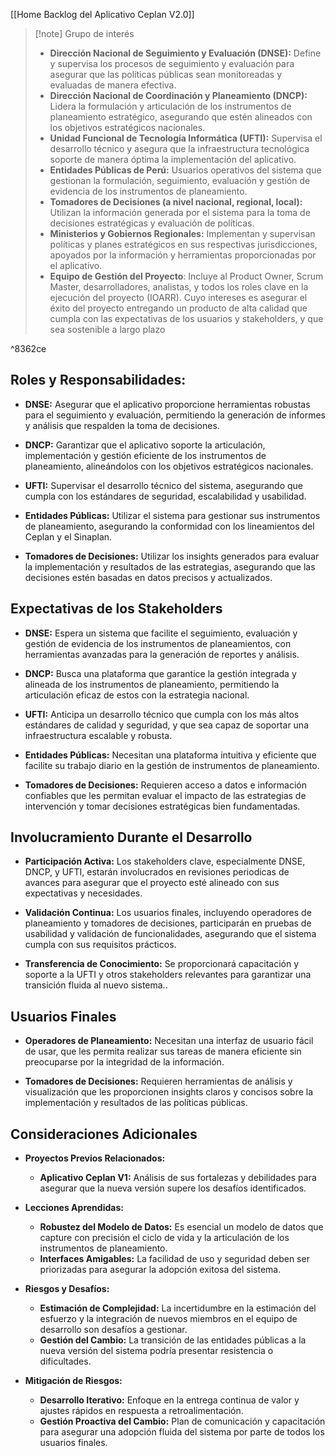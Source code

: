 
[[Home Backlog del Aplicativo Ceplan V2.0]]

> [!note] Grupo de interés
>-  **Dirección Nacional de Seguimiento y Evaluación (DNSE):** Define y supervisa los procesos de seguimiento y evaluación para asegurar que las políticas públicas sean monitoreadas y evaluadas de manera efectiva.
>-   **Dirección Nacional de Coordinación y Planeamiento (DNCP):** Lidera la formulación y articulación de los instrumentos de planeamiento estratégico, asegurando que estén alineados con los objetivos estratégicos nacionales.
>-   **Unidad Funcional de Tecnología Informática (UFTI):** Supervisa el desarrollo técnico y asegura que la infraestructura tecnológica soporte de manera óptima la implementación del aplicativo.
>-   **Entidades Públicas de Perú:** Usuarios operativos del sistema que gestionan la formulación, seguimiento, evaluación y gestión de evidencia de los instrumentos de planeamiento.
>-   **Tomadores de Decisiones (a nivel nacional, regional, local):** Utilizan la información generada por el sistema para la toma de decisiones estratégicas y evaluación de políticas.  
>-   **Ministerios y Gobiernos Regionales:** Implementan y supervisan políticas y planes estratégicos en sus respectivas jurisdicciones, apoyados por la información y herramientas proporcionadas por el aplicativo.
>- **Equipo de Gestión del Proyecto**: Incluye al Product Owner, Scrum Master, desarrolladores, analistas, y todos los roles clave en la ejecución del proyecto (IOARR). Cuyo intereses es asegurar el éxito del proyecto entregando un producto de alta calidad que cumpla con las expectativas de los usuarios y stakeholders, y que sea sostenible a largo plazo

^8362ce


## Roles y Responsabilidades:

- **DNSE:** Asegurar que el aplicativo proporcione herramientas robustas para el seguimiento y evaluación, permitiendo la generación de informes y análisis que respalden la toma de decisiones.
    
- **DNCP:** Garantizar que el aplicativo soporte la articulación, implementación y gestión eficiente de los instrumentos de planeamiento, alineándolos con los objetivos estratégicos nacionales.
    
- **UFTI:** Supervisar el desarrollo técnico del sistema, asegurando que cumpla con los estándares de seguridad, escalabilidad y usabilidad.
    
- **Entidades Públicas:** Utilizar el sistema para gestionar sus instrumentos de planeamiento, asegurando la conformidad con los lineamientos del Ceplan y el Sinaplan.
    
- **Tomadores de Decisiones:** Utilizar los insights generados para evaluar la implementación y resultados de las estrategias, asegurando que las decisiones estén basadas en datos precisos y actualizados.


## Expectativas de los Stakeholders

- **DNSE:** Espera un sistema que facilite el seguimiento, evaluación y gestión de evidencia de los instrumentos de planeamientos, con herramientas avanzadas para la generación de reportes y análisis.
    
- **DNCP:** Busca una plataforma que garantice la gestión integrada y alineada de los instrumentos de planeamiento, permitiendo la articulación eficaz de estos con la estrategia nacional.
    
- **UFTI:** Anticipa un desarrollo técnico que cumpla con los más altos estándares de calidad y seguridad, y que sea capaz de soportar una infraestructura escalable y robusta.
    
- **Entidades Públicas:** Necesitan una plataforma intuitiva y eficiente que facilite su trabajo diario en la gestión de instrumentos de planeamiento.
    
- **Tomadores de Decisiones:** Requieren acceso a datos e información confiables que les permitan evaluar el impacto de las estrategias de intervención y tomar decisiones estratégicas bien fundamentadas.


## Involucramiento Durante el Desarrollo

- **Participación Activa:** Los stakeholders clave, especialmente DNSE, DNCP, y UFTI, estarán involucrados en revisiones periodicas de avances para asegurar que el proyecto esté alineado con sus expectativas y necesidades.
    
- **Validación Continua:** Los usuarios finales, incluyendo operadores de planeamiento y tomadores de decisiones, participarán en pruebas de usabilidad y validación de funcionalidades, asegurando que el sistema cumpla con sus requisitos prácticos.
    
- **Transferencia de Conocimiento:** Se proporcionará capacitación y soporte a la UFTI y otros stakeholders relevantes para garantizar una transición fluida al nuevo sistema..


## Usuarios Finales

- **Operadores de Planeamiento:** Necesitan una interfaz de usuario fácil de usar, que les permita realizar sus tareas de manera eficiente sin preocuparse por la integridad de la información.
    
- **Tomadores de Decisiones:** Requieren herramientas de análisis y visualización que les proporcionen insights claros y concisos sobre la implementación y resultados de las políticas públicas.

## Consideraciones Adicionales

-   **Proyectos Previos Relacionados:**
     - **Aplicativo Ceplan V1:** Análisis de sus fortalezas y debilidades para asegurar que la nueva versión supere los desafíos identificados.

- **Lecciones Aprendidas:**
    - **Robustez del Modelo de Datos:** Es esencial un modelo de datos que capture con precisión el ciclo de vida y la articulación de los instrumentos de planeamiento.
    - **Interfaces Amigables:** La facilidad de uso y seguridad deben ser priorizadas para asegurar la adopción exitosa del sistema.
    
-   **Riesgos y Desafíos:**
    - **Estimación de Complejidad:** La incertidumbre en la estimación del esfuerzo y la integración de nuevos miembros en el equipo de desarrollo son desafíos a gestionar.
    - **Gestión del Cambio:** La transición de las entidades públicas a la nueva versión del sistema podría presentar resistencia o dificultades.
    
-   **Mitigación de Riesgos:**
    - **Desarrollo Iterativo:** Enfoque en la entrega continua de valor y ajustes rápidos en respuesta a retroalimentación.
    - **Gestión Proactiva del Cambio:** Plan de comunicación y capacitación para asegurar una adopción fluida del sistema por parte de todos los usuarios finales.

